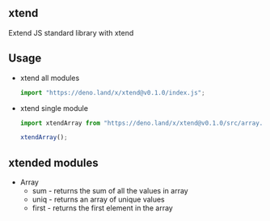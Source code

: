## xtend

Extend JS standard library with xtend

## Usage

- xtend all modules
  ```js
  import "https://deno.land/x/xtend@v0.1.0/index.js";
  ```

- xtend single module
  ```js
  import xtendArray from "https://deno.land/x/xtend@v0.1.0/src/array.js";

  xtendArray();
  ```

## xtended modules

- Array
  - sum - returns the sum of all the values in array
  - uniq - returns an array of unique values
  - first - returns the first element in the array
